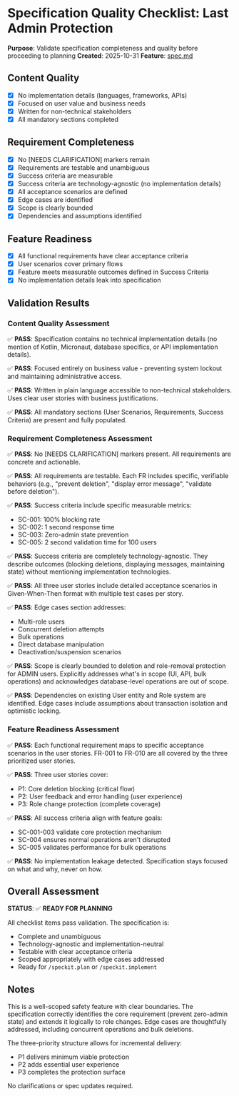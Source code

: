 # Specification Quality Checklist: Last Admin Protection

**Purpose**: Validate specification completeness and quality before proceeding to planning
**Created**: 2025-10-31
**Feature**: [spec.md](../spec.md)

## Content Quality

- [x] No implementation details (languages, frameworks, APIs)
- [x] Focused on user value and business needs
- [x] Written for non-technical stakeholders
- [x] All mandatory sections completed

## Requirement Completeness

- [x] No [NEEDS CLARIFICATION] markers remain
- [x] Requirements are testable and unambiguous
- [x] Success criteria are measurable
- [x] Success criteria are technology-agnostic (no implementation details)
- [x] All acceptance scenarios are defined
- [x] Edge cases are identified
- [x] Scope is clearly bounded
- [x] Dependencies and assumptions identified

## Feature Readiness

- [x] All functional requirements have clear acceptance criteria
- [x] User scenarios cover primary flows
- [x] Feature meets measurable outcomes defined in Success Criteria
- [x] No implementation details leak into specification

## Validation Results

### Content Quality Assessment
✅ **PASS**: Specification contains no technical implementation details (no mention of Kotlin, Micronaut, database specifics, or API implementation details).

✅ **PASS**: Focused entirely on business value - preventing system lockout and maintaining administrative access.

✅ **PASS**: Written in plain language accessible to non-technical stakeholders. Uses clear user stories with business justifications.

✅ **PASS**: All mandatory sections (User Scenarios, Requirements, Success Criteria) are present and fully populated.

### Requirement Completeness Assessment
✅ **PASS**: No [NEEDS CLARIFICATION] markers present. All requirements are concrete and actionable.

✅ **PASS**: All requirements are testable. Each FR includes specific, verifiable behaviors (e.g., "prevent deletion", "display error message", "validate before deletion").

✅ **PASS**: Success criteria include specific measurable metrics:
- SC-001: 100% blocking rate
- SC-002: 1 second response time
- SC-003: Zero-admin state prevention
- SC-005: 2 second validation time for 100 users

✅ **PASS**: Success criteria are completely technology-agnostic. They describe outcomes (blocking deletions, displaying messages, maintaining state) without mentioning implementation technologies.

✅ **PASS**: All three user stories include detailed acceptance scenarios in Given-When-Then format with multiple test cases per story.

✅ **PASS**: Edge cases section addresses:
- Multi-role users
- Concurrent deletion attempts
- Bulk operations
- Direct database manipulation
- Deactivation/suspension scenarios

✅ **PASS**: Scope is clearly bounded to deletion and role-removal protection for ADMIN users. Explicitly addresses what's in scope (UI, API, bulk operations) and acknowledges database-level operations are out of scope.

✅ **PASS**: Dependencies on existing User entity and Role system are identified. Edge cases include assumptions about transaction isolation and optimistic locking.

### Feature Readiness Assessment
✅ **PASS**: Each functional requirement maps to specific acceptance scenarios in the user stories. FR-001 to FR-010 are all covered by the three prioritized user stories.

✅ **PASS**: Three user stories cover:
- P1: Core deletion blocking (critical flow)
- P2: User feedback and error handling (user experience)
- P3: Role change protection (complete coverage)

✅ **PASS**: All success criteria align with feature goals:
- SC-001-003 validate core protection mechanism
- SC-004 ensures normal operations aren't disrupted
- SC-005 validates performance for bulk operations

✅ **PASS**: No implementation leakage detected. Specification stays focused on what and why, never on how.

## Overall Assessment

**STATUS**: ✅ **READY FOR PLANNING**

All checklist items pass validation. The specification is:
- Complete and unambiguous
- Technology-agnostic and implementation-neutral
- Testable with clear acceptance criteria
- Scoped appropriately with edge cases addressed
- Ready for `/speckit.plan` or `/speckit.implement`

## Notes

This is a well-scoped safety feature with clear boundaries. The specification correctly identifies the core requirement (prevent zero-admin state) and extends it logically to role changes. Edge cases are thoughtfully addressed, including concurrent operations and bulk deletions.

The three-priority structure allows for incremental delivery:
- P1 delivers minimum viable protection
- P2 adds essential user experience
- P3 completes the protection surface

No clarifications or spec updates required.
